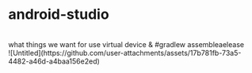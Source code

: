 # android-studio
<br>
what things we want for use virtual device & #gradlew assembleaelease
<br>
![Untitled](https://github.com/user-attachments/assets/17b781fb-73a5-4482-a46d-a4baa156e2ed)
